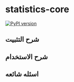 # statistics-core
[![PyPI version](https://badge.fury.io/py/statistics-core.svg)](https://badge.fury.io/py/statistics-core)
## شرح التثبيت 
## شرح الاستخدام 
## اسئله شائعه 
